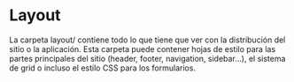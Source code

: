 # Layout

La carpeta layout/ contiene todo lo que tiene que ver con la distribución del sitio o la aplicación. 
Esta carpeta puede contener hojas de estilo para las partes principales del sitio (header, footer, navigation, sidebar…), 
el sistema de grid o incluso el estilo CSS para los formularios.